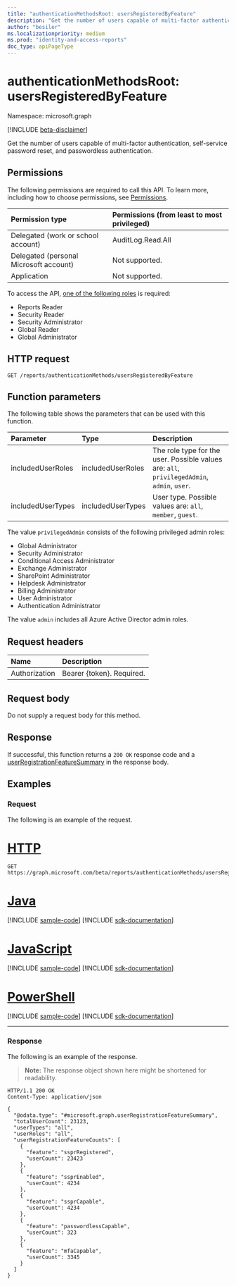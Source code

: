 ```yaml
---
title: "authenticationMethodsRoot: usersRegisteredByFeature"
description: "Get the number of users capable of multi-factor authentication, self-service password reset, and passwordless authentication."
author: "besiler"
ms.localizationpriority: medium
ms.prod: "identity-and-access-reports"
doc_type: apiPageType
---
```


# authenticationMethodsRoot: usersRegisteredByFeature

Namespace: microsoft.graph

[!INCLUDE [beta-disclaimer](../../includes/beta-disclaimer.md)]

Get the number of users capable of multi-factor authentication, self-service password reset, and passwordless authentication.

## Permissions

The following permissions are required to call this API. To learn more, including how to choose permissions, see [Permissions](/graph/permissions-reference).

|Permission type|Permissions (from least to most privileged)|
|:---|:---|
|Delegated (work or school account)|AuditLog.Read.All|
|Delegated (personal Microsoft account)|Not supported.|
|Application|Not supported.|

To access the API, [one of the following roles](/azure/active-directory/users-groups-roles/directory-assign-admin-roles#available-roles) is required:

* Reports Reader
* Security Reader
* Security Administrator
* Global Reader
* Global Administrator

## HTTP request

<!-- {
  "blockType": "ignored"
}
-->
``` http
GET /reports/authenticationMethods/usersRegisteredByFeature
```

## Function parameters

The following table shows the parameters that can be used with this function.

|Parameter|Type|Description|
|:---|:---|:---|
|includedUserRoles|includedUserRoles|The role type for the user. Possible values are: `all`, `privilegedAdmin`, `admin`, `user`.|
|includedUserTypes|includedUserTypes|User type. Possible values are: `all`, `member`, `guest`.|

The value `privilegedAdmin` consists of the following privileged admin roles:

* Global Administrator
* Security Administrator
* Conditional Access Administrator
* Exchange Administrator
* SharePoint Administrator
* Helpdesk Administrator
* Billing Administrator
* User Administrator
* Authentication Administrator

The value `admin` includes all Azure Active Director admin roles.

## Request headers

|Name|Description|
|:---|:---|
|Authorization|Bearer {token}. Required.|

## Request body

Do not supply a request body for this method.

## Response

If successful, this function returns a `200 OK` response code and a [userRegistrationFeatureSummary](../resources/userregistrationfeaturesummary.md) in the response body.

## Examples

### Request

The following is an example of the request.

# [HTTP](#tab/http)
<!-- {
  "blockType": "request",
  "name": "authenticationmethodsroot_usersregisteredbyfeature"
}
-->
``` http
GET https://graph.microsoft.com/beta/reports/authenticationMethods/usersRegisteredByFeature(includedUserTypes='all',includedUserRoles='all')
```

# [Java](#tab/java)
[!INCLUDE [sample-code](../includes/snippets/java/authenticationmethodsroot-usersregisteredbyfeature-java-snippets.md)]
[!INCLUDE [sdk-documentation](../includes/snippets/snippets-sdk-documentation-link.md)]

# [JavaScript](#tab/javascript)
[!INCLUDE [sample-code](../includes/snippets/javascript/authenticationmethodsroot-usersregisteredbyfeature-javascript-snippets.md)]
[!INCLUDE [sdk-documentation](../includes/snippets/snippets-sdk-documentation-link.md)]

# [PowerShell](#tab/powershell)
[!INCLUDE [sample-code](../includes/snippets/powershell/authenticationmethodsroot-usersregisteredbyfeature-powershell-snippets.md)]
[!INCLUDE [sdk-documentation](../includes/snippets/snippets-sdk-documentation-link.md)]

---

### Response

The following is an example of the response.

>**Note:** The response object shown here might be shortened for readability.
<!-- {
  "blockType": "response",
  "truncated": true,
  "@odata.type": "microsoft.graph.userRegistrationFeatureSummary"
} -->

``` http
HTTP/1.1 200 OK
Content-Type: application/json

{
  "@odata.type": "#microsoft.graph.userRegistrationFeatureSummary",
  "totalUserCount": 23123,
  "userTypes": "all",
  "userRoles": "all",
  "userRegistrationFeatureCounts": [
    {
      "feature": "ssprRegistered",
      "userCount": 23423
    },
    {
      "feature": "ssprEnabled",
      "userCount": 4234
    },
    {
      "feature": "ssprCapable",
      "userCount": 4234
    },
    {
      "feature": "passwordlessCapable",
      "userCount": 323
    },
    {
      "feature": "mfaCapable",
      "userCount": 3345
    }
  ]
}
```
